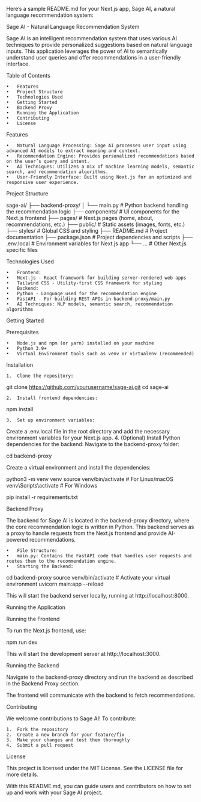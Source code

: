 Here’s a sample README.md for your Next.js app, Sage AI, a natural language recommendation system:

Sage AI - Natural Language Recommendation System

Sage AI is an intelligent recommendation system that uses various AI techniques to provide personalized suggestions based on natural language inputs. This application leverages the power of AI to semantically understand user queries and offer recommendations in a user-friendly interface.

Table of Contents

	•	Features
	•	Project Structure
	•	Technologies Used
	•	Getting Started
	•	Backend Proxy
	•	Running the Application
	•	Contributing
	•	License

Features

	•	Natural Language Processing: Sage AI processes user input using advanced AI models to extract meaning and context.
	•	Recommendation Engine: Provides personalized recommendations based on the user’s query and intent.
	•	AI Techniques: Utilizes a mix of machine learning models, semantic search, and recommendation algorithms.
	•	User-Friendly Interface: Built using Next.js for an optimized and responsive user experience.

Project Structure

sage-ai/
├── backend-proxy/
│   └── main.py           # Python backend handling the recommendation logic
├── components/           # UI components for the Next.js frontend
├── pages/                # Next.js pages (home, about, recommendations, etc.)
├── public/               # Static assets (images, fonts, etc.)
├── styles/               # Global CSS and styling
├── README.md             # Project documentation
├── package.json          # Project dependencies and scripts
├── .env.local            # Environment variables for Next.js app
└── ...                   # Other Next.js specific files

Technologies Used

	•	Frontend:
	•	Next.js - React framework for building server-rendered web apps
	•	Tailwind CSS - Utility-first CSS framework for styling
	•	Backend:
	•	Python - Language used for the recommendation engine
	•	FastAPI - For building REST APIs in backend-proxy/main.py
	•	AI Techniques: NLP models, semantic search, recommendation algorithms

Getting Started

Prerequisites

	•	Node.js and npm (or yarn) installed on your machine
	•	Python 3.9+
	•	Virtual Environment tools such as venv or virtualenv (recommended)

Installation

	1.	Clone the repository:

git clone https://github.com/yourusername/sage-ai.git
cd sage-ai


	2.	Install frontend dependencies:

npm install


	3.	Set up environment variables:
Create a .env.local file in the root directory and add the necessary environment variables for your Next.js app.
	4.	(Optional) Install Python dependencies for the backend:
Navigate to the backend-proxy folder:

cd backend-proxy

Create a virtual environment and install the dependencies:

python3 -m venv venv
source venv/bin/activate  # For Linux/macOS
venv\Scripts\activate  # For Windows

pip install -r requirements.txt



Backend Proxy

The backend for Sage AI is located in the backend-proxy directory, where the core recommendation logic is written in Python. This backend serves as a proxy to handle requests from the Next.js frontend and provide AI-powered recommendations.

	•	File Structure:
	•	main.py: Contains the FastAPI code that handles user requests and routes them to the recommendation engine.
	•	Starting the Backend:

cd backend-proxy
source venv/bin/activate  # Activate your virtual environment
uvicorn main:app --reload

This will start the backend server locally, running at http://localhost:8000.

Running the Application

Running the Frontend

To run the Next.js frontend, use:

npm run dev

This will start the development server at http://localhost:3000.

Running the Backend

Navigate to the backend-proxy directory and run the backend as described in the Backend Proxy section.

The frontend will communicate with the backend to fetch recommendations.

Contributing

We welcome contributions to Sage AI! To contribute:

	1.	Fork the repository
	2.	Create a new branch for your feature/fix
	3.	Make your changes and test them thoroughly
	4.	Submit a pull request

License

This project is licensed under the MIT License. See the LICENSE file for more details.

With this README.md, you can guide users and contributors on how to set up and work with your Sage AI project.